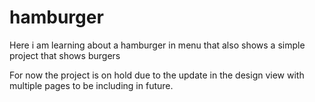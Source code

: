 # hamburger
<p>Here i am learning about a hamburger in menu that also shows a simple project that shows burgers</p>
<p>For now the project is on hold due to the update in the design view with multiple pages to be including in future.</p>